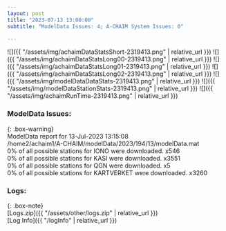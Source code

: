 ```yaml
---
layout: post
title: "2023-07-13 13:00:00"
subtitle: "ModelData Issues: 4; A-CHAIM System Issues: 0"

---
```


![]({{ "/assets/img/achaimDataStatsShort-2319413.png" | relative_url }})
![]({{ "/assets/img/achaimDataStatsLong00-2319413.png" | relative_url }})
![]({{ "/assets/img/achaimDataStatsLong01-2319413.png" | relative_url }})
![]({{ "/assets/img/achaimDataStatsLong02-2319413.png" | relative_url }})
![]({{ "/assets/img/modelDataDataStats-2319413.png" | relative_url }})
![]({{ "/assets/img/modelDataStationStats-2319413.png" | relative_url }})
![]({{ "/assets/img/achaimRunTime-2319413.png" | relative_url }})


### ModelData Issues:  
  
{: .box-warning}  
 ModelData report for 13-Jul-2023 13:15:08   
 /home2/achaim1/A-CHAIM/modelData/2023/194/13/modelData.mat   
 0% of all possible stations for IONO were downloaded. x546   
 0% of all possible stations for KASI were downloaded. x3551   
 0% of all possible stations for QGN were downloaded. x5   
 0% of all possible stations for KARTVERKET were downloaded. x3260   
  


### Logs:  
  
{: .box-note}  
[Logs.zip]({{ "/assets/other/logs.zip" | relative_url }})  
[Log Info]({{ "/logInfo" | relative_url }})  
